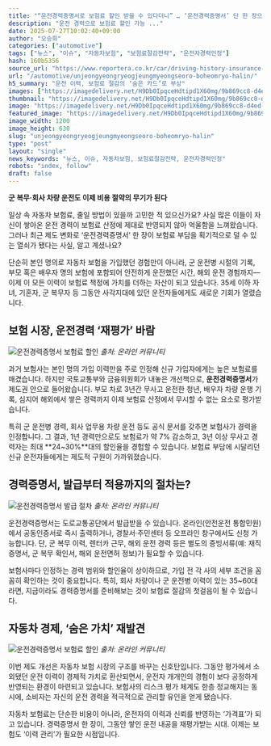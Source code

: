 ```yaml
---
title: "“운전경력증명서로 보험료 할인 받을 수 있다더니” … ‘운전경력증명서’ 단 한 장으로 자동차보험료 ‘확’ 줄이세요"
description: "운전 경력으로 보험료 할인 가능 ..."
date: 2025-07-27T10:02:40+09:00
author: "오승희"
categories: ["automotive"]
tags: ["뉴스", "이슈", "자동차보험", "보험료절감전략", "운전자경력인정"]
hash: 160b5356
source_url: "https://www.reportera.co.kr/car/driving-history-insurance-reduction/"
url: "/automotive/unjeongyeongryeogjeungmyeongseoro-boheomryo-halin/"
h5_summary: "운전 이력, 보험료 절감의 ‘숨은 카드’로 부상"
images: ["https://imagedelivery.net/H9Db0IpqceHdtipd1X60mg/9b869cc8-d4ed-4f3d-5d8e-9dbd117cad00/public", "https://imagedelivery.net/H9Db0IpqceHdtipd1X60mg/141cf190-01e8-4f9a-53be-5a41a0073900/public", "https://imagedelivery.net/H9Db0IpqceHdtipd1X60mg/98492ddc-e35d-4ea7-f7d6-f613aba6c200/public", "https://imagedelivery.net/H9Db0IpqceHdtipd1X60mg/6d63bfc1-a07b-492d-d8d9-32784e870f00/public"]
thumbnail: "https://imagedelivery.net/H9Db0IpqceHdtipd1X60mg/9b869cc8-d4ed-4f3d-5d8e-9dbd117cad00/public"
image: "https://imagedelivery.net/H9Db0IpqceHdtipd1X60mg/9b869cc8-d4ed-4f3d-5d8e-9dbd117cad00/public"
featured_image: "https://imagedelivery.net/H9Db0IpqceHdtipd1X60mg/9b869cc8-d4ed-4f3d-5d8e-9dbd117cad00/public"
image_width: 1200
image_height: 630
slug: "unjeongyeongryeogjeungmyeongseoro-boheomryo-halin"
type: "post"
layout: "single"
news_keywords: "뉴스, 이슈, 자동차보험, 보험료절감전략, 운전자경력인정"
robots: "index, follow"
draft: false
---
```


**군 복무·회사 차량 운전도 이제 비용 절약의 무기가 된다**

일상 속 자동차 보험료, 줄일 방법이 있을까 고민한 적 있으신가요? 사실 많은 이들이 자신이 쌓아온 운전 경력이 보험료 산정에 제대로 반영되지 않아 억울함을 느껴왔습니다. 그러나 최근 제도 변화로 ‘운전경력증명서’ 한 장이 보험료 부담을 획기적으로 덜 수 있는 열쇠가 됐다는 사실, 알고 계셨나요?

단순히 본인 명의로 자동차 보험을 가입했던 경험만이 아니라, 군 운전병 시절의 기록, 부모 혹은 배우자 명의 보험에 포함되어 안전하게 운전했던 시간, 해외 운전 경험까지—이제 이 모든 이력이 보험료 책정에 가치를 더하는 자산이 되고 있습니다. 35세 이하 자녀, 기혼자, 군 복무자 등 그동안 사각지대에 있던 운전자들에게도 새로운 기회가 열렸습니다.

## 보험 시장, 운전경력 ‘재평가’ 바람

![운전경력증명서 보험료 할인](https://imagedelivery.net/H9Db0IpqceHdtipd1X60mg/98492ddc-e35d-4ea7-f7d6-f613aba6c200/public)
*출처: 온라인 커뮤니티*


과거 보험사는 본인 명의 가입 이력만을 주로 인정해 신규 가입자에게는 높은 보험료를 매겼습니다. 하지만 국토교통부와 금융위원회가 내놓은 개선책으로, **운전경력증명서**가 제도권 안으로 들어왔습니다. 부모 차로 3년간 무사고 운전한 청년, 배우자 차량 운행 기록, 심지어 해외에서 쌓은 경력까지 이제 보험료 산정에서 무시할 수 없는 요소로 평가받습니다.

특히 군 운전병 경력, 회사 업무용 차량 운전 등도 공식 문서를 갖추면 보험사가 경력을 인정합니다. 그 결과, 1년 경력만으로도 보험료가 약 7% 감소하고, 3년 이상 무사고 경력자는 최대 **24~30%**대의 할인율을 경험할 수 있습니다. 보험료 부담에 시달리던 신규 운전자들에게는 제도적 구원이 가까워졌습니다.

## 경력증명서, 발급부터 적용까지의 절차는?

![운전경력증명서 발급 절차](https://imagedelivery.net/H9Db0IpqceHdtipd1X60mg/6d63bfc1-a07b-492d-d8d9-32784e870f00/public)
*출처: 온라인 커뮤니티*


운전경력증명서는 도로교통공단에서 발급받을 수 있습니다. 온라인(안전운전 통합민원)에서 공동인증서로 즉시 출력하거나, 경찰서·주민센터 등 오프라인 창구에서도 신청 가능합니다. 단, 군 복무 이력, 렌터카 근무, 해외 운전 경력 등은 별도의 증빙서류(예: 재직증명서, 군 복무 확인서, 해외 운전면허 정보)가 필요할 수 있습니다.

보험사마다 인정하는 경력 범위와 할인율이 상이하므로, 가입 전 각 사의 세부 조건을 꼼꼼히 확인하는 것이 중요합니다. 특히, 회사 차량이나 군 운전병 이력이 있는 35~60대라면, 지금이라도 경력증명서를 준비해보는 것이 보험료 절감의 첫걸음이 될 수 있습니다.

## 자동차 경제, ‘숨은 가치’ 재발견

![운전경력증명서 보험료 할인](https://imagedelivery.net/H9Db0IpqceHdtipd1X60mg/141cf190-01e8-4f9a-53be-5a41a0073900/public)
*출처: 온라인 커뮤니티*


이번 제도 개선은 자동차 보험 시장의 구조를 바꾸는 신호탄입니다. 그동안 평가에서 소외됐던 운전 이력이 경제적 가치로 환산되면서, 운전자 개개인의 경험이 보다 공정하게 반영되는 환경이 마련되고 있습니다. 보험사의 리스크 평가 체계도 한층 정교해지는 동시에, 소비자는 자신의 운전 경력을 적극적으로 관리할 유인을 얻게 됐습니다.

자동차 보험료는 단순한 비용이 아니라, 운전자의 이력과 신뢰를 반영하는 ‘가격표’가 되고 있습니다. 경력증명서 한 장이, 그동안 쌓인 운전 내공을 재평가받는 시대. 이제는 보험도 ‘이력 관리’가 필요한 시점입니다.
